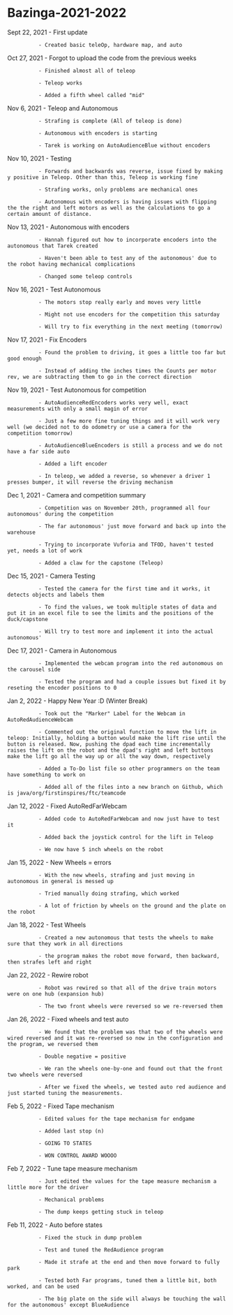 # Bazinga-2021-2022

Sept 22, 2021 - First update

              - Created basic teleOp, hardware map, and auto 

Oct 27, 2021  - Forgot to upload the code from the previous weeks

              - Finished almost all of teleop
              
              - Teleop works
              
              - Added a fifth wheel called "mid"
              
Nov 6, 2021   - Teleop and Autonomous
              
              - Strafing is complete (All of teleop is done)
              
              - Autonomous with encoders is starting 
              
              - Tarek is working on AutoAudienceBlue without encoders

Nov 10, 2021  - Testing

              - Forwards and backwards was reverse, issue fixed by making y positive in Teleop. Other than this, Teleop is working fine
              
              - Strafing works, only problems are mechanical ones
              
              - Autonomous with encoders is having issues with flipping the the right and left motors as well as the calculations to go a certain amount of distance.

Nov 13, 2021  - Autonomous with encoders

              - Hannah figured out how to incorporate encoders into the autonomous that Tarek created
              
              - Haven't been able to test any of the autonomous' due to the robot having mechanical complications
              
              - Changed some teleop controls

Nov 16, 2021  - Test Autonomous

              - The motors stop really early and moves very little
              
              - Might not use encoders for the competition this saturday
              
              - Will try to fix everything in the next meeting (tomorrow)
              
Nov 17, 2021  - Fix Encoders

              - Found the problem to driving, it goes a little too far but good enough
              
              - Instead of adding the inches times the Counts per motor rev, we are subtracting them to go in the correct direction
              
Nov 19, 2021  - Test Autonomous for competition

              - AutoAudienceRedEncoders works very well, exact measurements with only a small magin of error
              
              - Just a few more fine tuning things and it will work very well (we decided not to do odometry or use a camera for the competition tomorrow)
 
              - AutoAudienceBlueEncoders is still a process and we do not have a far side auto
              
              - Added a lift encoder
              
              - In teleop, we added a reverse, so whenever a driver 1 presses bumper, it will reverse the driving mechanism
              
Dec 1, 2021   - Camera and competition summary
    
              - Competition was on November 20th, programmed all four autonomous' during the competition
              
              - The far autonomous' just move forward and back up into the warehouse
              
              - Trying to incorporate Vuforia and TFOD, haven't tested yet, needs a lot of work
              
              - Added a claw for the capstone (Teleop)

Dec 15, 2021  - Camera Testing

              - Tested the camera for the first time and it works, it detects objects and labels them
              
              - To find the values, we took multiple states of data and put it in an excel file to see the limits and the positions of the duck/capstone
           
              - Will try to test more and implement it into the actual autonomous'

Dec 17, 2021  - Camera in Autonomous
     
              - Implemented the webcam program into the red autonomous on the carousel side
              
              - Tested the program and had a couple issues but fixed it by reseting the encoder positions to 0
              
Jan 2, 2022   - Happy New Year :D (Winter Break)

              - Took out the "Marker" Label for the Webcam in AutoRedAudienceWebcam
              
              - Commented out the original function to move the lift in teleop: Initially, holding a button would make the lift rise until the button is released. Now, pushing the dpad each time incrementally raises the lift on the robot and the dpad's right and left buttons make the lift go all the way up or all the way down, respectively
              
              - Added a To-Do list file so other programmers on the team have something to work on
              
              - Added all of the files into a new branch on Github, which is java/org/firstinspires/ftc/teamcode

Jan 12, 2022  - Fixed AutoRedFarWebcam
            
              - Added code to AutoRedFarWebcam and now just have to test it
              
              - Added back the joystick control for the lift in Teleop

              - We now have 5 inch wheels on the robot
              
Jan 15, 2022  - New Wheels = errors
  
              - With the new wheels, strafing and just moving in autonomous in general is messed up
              
              - Tried manually doing strafing, which worked
              
              - A lot of friction by wheels on the ground and the plate on the robot

Jan 18, 2022  - Test Wheels

              - Created a new autonomous that tests the wheels to make sure that they work in all directions
              
              - the program makes the robot move forward, then backward, then strafes left and right

Jan 22, 2022  - Rewire robot

              - Robot was rewired so that all of the drive train motors were on one hub (expansion hub)
              
              - The two front wheels were reversed so we re-reversed them
              
Jan 26, 2022  - Fixed wheels and test auto

              - We found that the problem was that two of the wheels were wired reversed and it was re-reversed so now in the configuration and the program, we reversed them
              
              - Double negative = positive
              
              - We ran the wheels one-by-one and found out that the front two wheels were reversed
              
              - After we fixed the wheels, we tested auto red audience and just started tuning the measurements.
              
Feb 5, 2022   - Fixed Tape mechanism

              - Edited values for the tape mechanism for endgame
              
              - Added last stop (n)

              - GOING TO STATES
              
              - WON CONTROL AWARD WOOOO
              
Feb 7, 2022   - Tune tape measure mechanism

              - Just edited the values for the tape measure mechanism a little more for the driver
              
              - Mechanical problems
              
              - The dump keeps getting stuck in teleop

Feb 11, 2022  - Auto before states

              - Fixed the stuck in dump problem
              
              - Test and tuned the RedAudience program
              
              - Made it strafe at the end and then move forward to fully park
              
              - Tested both Far programs, tuned them a little bit, both worked, and can be used
              
              - The big plate on the side will always be touching the wall for the autonomous' except BlueAudience
